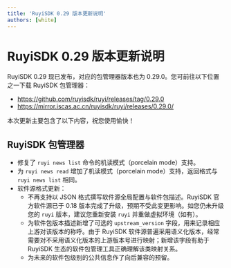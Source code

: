```yaml
---
title: 'RuyiSDK 0.29 版本更新说明'
authors: [white]
---
```


# RuyiSDK 0.29 版本更新说明

RuyiSDK 0.29 现已发布，对应的包管理器版本也为 0.29.0。您可前往以下位置之一下载 RuyiSDK 包管理器：

+ https://github.com/ruyisdk/ruyi/releases/tag/0.29.0
+ https://mirror.iscas.ac.cn/ruyisdk/ruyi/releases/0.29.0/

本次更新主要包含了以下内容，祝您使用愉快！

## RuyiSDK 包管理器

+ 修复了 `ruyi news list` 命令的机读模式（porcelain mode）支持。
+ 为 `ruyi news read` 增加了机读模式（porcelain mode）支持，返回格式与 `ruyi news list` 相同。
+ 软件源格式更新：
  + 不再支持以 JSON 格式撰写软件源全局配置与软件包描述。RuyiSDK 官方软件源已于 0.18 版本完成了升级，预期不受此变更影响。如您仍未升级您的 `ruyi` 版本，建议您重新安装 `ruyi` 并重做虚拟环境（如有）。
  + 为软件包版本描述新增了可选的 `upstream_version` 字段，用来记录相应上游对该版本的称呼。由于 RuyiSDK 软件源普遍采用语义化版本，经常需要对不采用语义化版本的上游版本号进行映射；新增该字段有助于 RuyiSDK 生态的软件包管理工具正确理解该类映射关系。
  + 为未来的软件包级别的公共信息作了向后兼容的预留。
